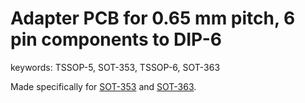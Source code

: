 # Adapter PCB for 0.65 mm pitch, 6 pin components to DIP-6
keywords: TSSOP-5, SOT-353, TSSOP-6, SOT-363

Made specifically for [SOT-353](https://www.nxp.com/docs/en/package-information/SOT353-1.pdf) and [SOT-363](https://www.nxp.com/docs/en/package-information/SOT363.pdf).
